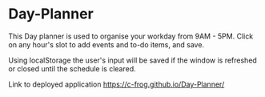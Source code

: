 # Day-Planner

This Day planner is used to organise your workday from 9AM - 5PM.
Click on any hour's slot to add events and to-do items, and save.

Using localStorage the user's input will be saved if the window is
refreshed or closed until the schedule is cleared.

Link to deployed application https://c-frog.github.io/Day-Planner/